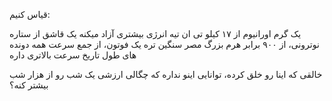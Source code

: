 قیاس کنیم:

یک گرم اورانیوم از ۱۷ کیلو تی ان تیه انرژی بیشتری آزاد میکنه
یک قاشق از ستاره نوترونی، از ۹۰۰ برابر هرم بزرگ مصر سنگین تره
یک فوتون، از جمع سرعت همه دونده های طول تاریخ سرعت بالاتری داره


خالقی که اینا رو خلق کرده، توانایی اینو نداره که چگالی ارزشی یک شب رو از هزار شب بیشتر کنه؟
